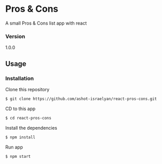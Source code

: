 # Pros & Cons

A small Pros & Cons list app with react

### Version
1.0.0

## Usage


### Installation

Clone this repository

```sh
$ git clone https://github.com/ashot-israelyan/react-pros-cons.git
```

CD to this app
```sh
$ cd react-pros-cons
```

Install the dependencies

```sh
$ npm install
```
Run app

```sh
$ npm start